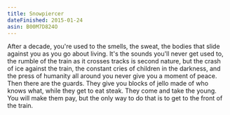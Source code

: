 ```yaml
---
title: Snowpiercer
dateFinished: 2015-01-24
asin: B00M7D824O
---
```


After a decade, you're used to the smells, the sweat, the bodies that slide against you
as you go about living. It's the sounds you'll never get used to, the rumble of the
train as it crosses tracks is second nature, but the crash of ice against the train,
the constant cries of children in the darkness, and the press of humanity all around
you never give you a moment of peace. Then there are the guards. They give you blocks 
of jello made of who knows what, while they get to eat steak. They come and take the young.
You will make them pay, but the only way to do that is to get to the front of the train.


